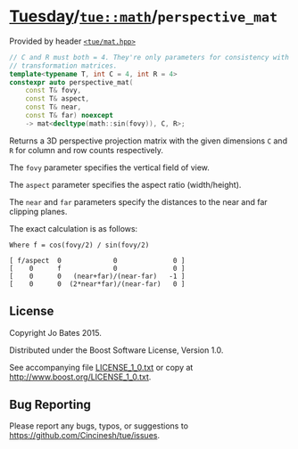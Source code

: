 [Tuesday](../../../README.md)/[`tue::math`](../../namespaces/tue/math.md)/`perspective_mat`
===========================================================================================
Provided by header [`<tue/mat.hpp>`](../../headers/mat.md)

```c++
// C and R must both = 4. They're only parameters for consistency with the other
// transformation matrices.
template<typename T, int C = 4, int R = 4>
constexpr auto perspective_mat(
    const T& fovy,
    const T& aspect,
    const T& near,
    const T& far) noexcept
    -> mat<decltype(math::sin(fovy)), C, R>;
```

Returns a 3D perspective projection matrix with the given dimensions `C` and `R`
for column and row counts respectively.

The `fovy` parameter specifies the vertical field of view.

The `aspect` parameter specifies the aspect ratio (width/height).

The `near` and `far` parameters specify the distances to the near and far
clipping planes.

The exact calculation is as follows:

```
Where f = cos(fovy/2) / sin(fovy/2)

[ f/aspect  0             0              0 ]
[    0      f             0              0 ]
[    0      0   (near+far)/(near-far)   -1 ]
[    0      0  (2*near*far)/(near-far)   0 ]
```

License
-------
Copyright Jo Bates 2015.

Distributed under the Boost Software License, Version 1.0.

See accompanying file [LICENSE_1_0.txt](../../../LICENSE_1_0.txt) or copy at
http://www.boost.org/LICENSE_1_0.txt.

Bug Reporting
-------------
Please report any bugs, typos, or suggestions to
https://github.com/Cincinesh/tue/issues.
